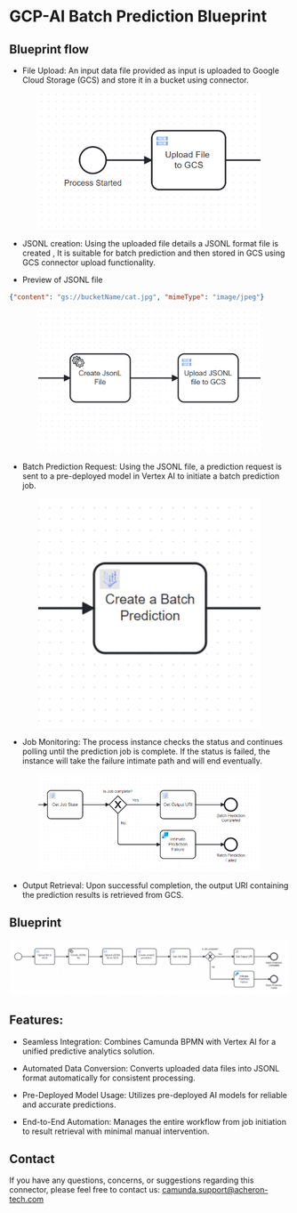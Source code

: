 # GCP-AI Batch Prediction Blueprint

## Blueprint flow
- File Upload: An input data file provided as input is uploaded to Google Cloud Storage (GCS) and store it in a bucket using connector.

<p align="center">
<img src="assets/uploadtoGCS.png" alt="uploadtoGCS" width="400" />
</p>

- JSONL creation: Using the uploaded file details a JSONL format file is created , It is suitable for batch prediction and then stored in GCS using GCS connector upload functionality.

- Preview of JSONL file 
```json
{"content": "gs://bucketName/cat.jpg", "mimeType": "image/jpeg"}

```
<p align="center">
<img src="assets/create&uploadJSONL.png" alt="create&uploadJSONL" width="400" />
</p>

- Batch Prediction Request: Using the JSONL file, a prediction request is sent to a pre-deployed model in Vertex AI to initiate a batch prediction job.

<p align="center">
<img src="assets/createBatch.png" alt="createBatch" width="400" />
</p>

- Job Monitoring: The process instance checks the status and continues polling until the prediction job is complete. If the status is failed, the instance will take the failure intimate path and will end eventually.

<p align="center">
<img src="assets/jobMonitoring.png" alt="jobMonitoring" width="400" />
</p>

- Output Retrieval: Upon successful completion, the output URI containing the prediction results is retrieved from GCS.

## Blueprint 
<p align="center">
<img src="assets/gcp-batch-predicton.png" alt="gcp-batch-predicton" width="600" />
</p>

## Features:

- Seamless Integration: Combines Camunda BPMN with Vertex AI for a unified predictive analytics solution.

- Automated Data Conversion: Converts uploaded data files into JSONL format automatically for consistent processing.


- Pre-Deployed Model Usage: Utilizes pre-deployed AI models for reliable and accurate predictions.

- End-to-End Automation: Manages the entire workflow from job initiation to result retrieval with minimal manual intervention.

## Contact
If you have any questions, concerns, or suggestions regarding this connector, please feel free to contact us: camunda.support@acheron-tech.com